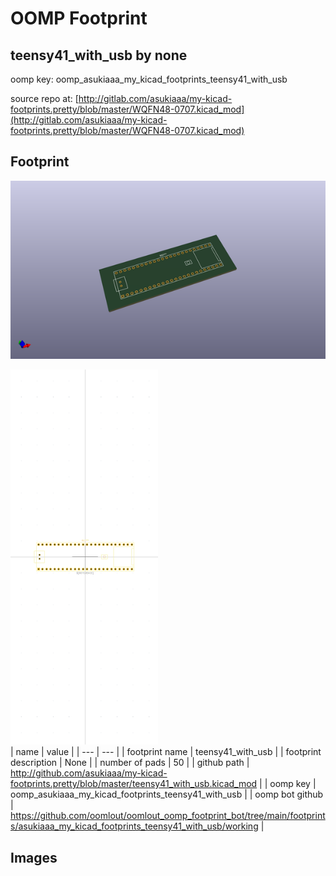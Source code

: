 # OOMP Footprint  
## teensy41_with_usb  by none  
  
oomp key: oomp_asukiaaa_my_kicad_footprints_teensy41_with_usb  
  
source repo at: [http://gitlab.com/asukiaaa/my-kicad-footprints.pretty/blob/master/WQFN48-0707.kicad_mod](http://gitlab.com/asukiaaa/my-kicad-footprints.pretty/blob/master/WQFN48-0707.kicad_mod)  
## Footprint  
  
[![working_kicad_pcb_3d.png](working_kicad_pcb_3d_600.png)](working_kicad_pcb_3d.png)  
  
[![working.png](working_600.png)](working.png)  
| name | value | 
| --- | --- | 
| footprint name | teensy41_with_usb | 
| footprint description | None | 
| number of pads | 50 | 
| github path | http://github.com/asukiaaa/my-kicad-footprints.pretty/blob/master/teensy41_with_usb.kicad_mod | 
| oomp key | oomp_asukiaaa_my_kicad_footprints_teensy41_with_usb | 
| oomp bot github | https://github.com/oomlout/oomlout_oomp_footprint_bot/tree/main/footprints/asukiaaa_my_kicad_footprints_teensy41_with_usb/working | 
## Images  
